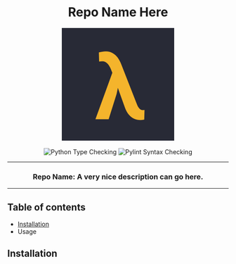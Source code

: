 <div align="center">
  
  # Repo Name Here
  
  <img src="assets/logo.png" width="256" height="256" />
  
  ![Python Type Checking](https://github.com/lambda-foundation/github_actions_practice/actions/workflows/python_type_check.yml/badge.svg)
  ![Pylint Syntax Checking](https://github.com/lambda-foundation/github_actions_practice/actions/workflows/pylint.yml/badge.svg)

  ---

  ### Repo Name: A very nice description can go here.

  ---
  
</div>

## Table of contents

- [Installation](##installation)
- Usage

## Installation
